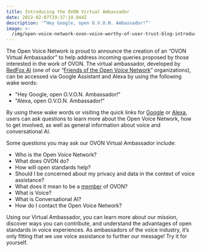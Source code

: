 ```yaml
---
title: Introducing the OVON Virtual Ambassador
date: 2022-02-07T19:37:19.844Z
description: '“Hey Google, open O.V.O.N. Ambassador!”'
image: >-
  /img/open-voice-network-ovon-voice-worthy-of-user-trust-blog-introducing-the-ovon-virtual-ambassador.jpg
---
```

The Open Voice Network is proud to announce the creation of an “OVON Virtual Ambassador” to help address incoming queries proposed by those interested in the work of OVON. The virtual ambassador, developed by [RedFox AI](https://redfox-ai.com/) (one of our “[Friends of the Open Voice Network](https://openvoicenetwork.org/friends-of-the-open-voice-network/)” organizations), can be accessed via Google Assistant and Alexa by using the following wake words:

* "Hey Google, open O.V.O.N. Ambassador!"
* "Alexa, open O.V.O.N. Ambassador!"

By using these wake words or visiting the quick links for [Google](https://assistant.google.com/services/invoke/uid/00000092e88bc874/alm/CgSBbxhMEgIQAQ==?hl=en) or [Alexa](https://alexa-skills.amazon.com/apis/custom/skills/amzn1.ask.skill.b2610930-b9e7-4bcf-872d-9419b0345eea/launch), users can ask questions to learn more about the Open Voice Network, how to get involved, as well as general information about voice and conversational AI.

Some questions you may ask our OVON Virtual Ambassador include:

* Who is the Open Voice Network?
* What does OVON do?
* How will open standards help?
* Should I be concerned about my privacy and data in the context of voice assistance?
* What does it mean to be a [member](https://openvoicenetwork.org/join/) of OVON?
* What is Voice?
* What is Conversational AI?
* How do I contact the Open Voice Network?

Using our Virtual Ambassador, you can learn more about our mission, discover ways you can contribute, and understand the advantages of open standards in voice experiences. As ambassadors of the voice industry, it’s only fitting that we use voice assistance to further our message! Try it for yourself.
